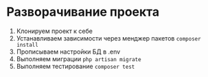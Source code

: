 # Разворачивание проекта 
1. Клонируем проект к себе
2. Устанавливаем зависимости через менджер пакетов `composer install`
3. Прописываем настройки БД в .env
4. Выполняем миграции `php artisan migrate`
5. Выполняем тестирование `composer test`

